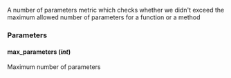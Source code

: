 A number of parameters metric which checks whether we didn't exceed
 the maximum allowed number of parameters for a function or a method
### Parameters
#### **max_parameters** (_int_)  
  Maximum number of parameters
